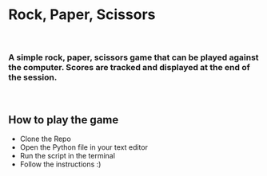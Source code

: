 # Rock, Paper, Scissors
<br>

### A simple rock, paper, scissors game that can be played against the computer. Scores are tracked and displayed at the end of the session.
<br>

## How to play the game

- Clone the Repo
- Open the Python file in your text editor
- Run the script in the terminal
- Follow the instructions :)